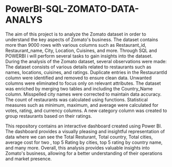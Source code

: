 # PowerBI-SQL-ZOMATO-DATA-ANALYS
The aim of this project is to analyze the Zomato dataset in order to understand  the key aspects of Zomato's business. The dataset contains more than 9000  rows with various columns such as Restaurant_id, Restaurant_name, City,  Location, Cuisines, and more. Through SQL  and POWERBI i will perform several tasks to gain insights into the dataset. 
During the analysis of the Zomato dataset, several observations were made: 
The dataset consists of various details related to restaurants such as names, locations, cuisines, and ratings. 
Duplicate entries in the RestaurantId column were identified and removed to ensure clean data. 
Unwanted columns were eliminated to focus only on relevant attributes. 
The dataset was enriched by merging two tables and including the Country_Name column. 
Misspelled city names were corrected to maintain data accuracy. 
The count of restaurants was calculated using functions. 
Statistical measures such as minimum, maximum, and average were calculated for votes, rating, and currency columns. 
A new category column was created to group restaurants based on their ratings. 

This repository contains an interactive dashboard created using Power BI. The dashboard provides a visually pleasing and insightful representation of data where we can see the Total Resturant, Total country, Total cities, average cost for two , top 5 Rating by cities, top 5 rating by country name, and many more. 
Overall, this analysis provides valuable insights into Zomato's business, allowing for a better understanding of their operations and market presence.
